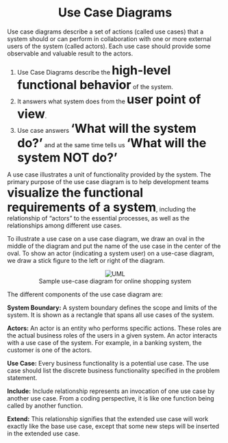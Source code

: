 <h1 align="center">Use Case Diagrams</h1>

Use case diagrams describe a set of actions (called use cases) that a system should or can perform in collaboration with one or more external users of the system (called actors). Each use case should provide some observable and valuable result to the actors.

1. Use Case Diagrams describe the <span style="font-size:2em;">**high-level functional behavior**</span> of the system.
2. It answers what system does from the <span style="font-size:2em;">**user point of view**</span>.
3. Use case answers <span style="font-size:2em;">**‘What will the system do?’**</span> and at the same time tells us <span style="font-size:2em;">**‘What will the system NOT do?’**</span>

A use case illustrates a unit of functionality provided by the system. The primary purpose of the use case diagram is to help development teams <span style="font-size:2em;"> **visualize the functional requirements of a system**</span>, including the relationship of “actors” to the essential processes, as well as the relationships among different use cases.

To illustrate a use case on a use case diagram, we draw an oval in the middle of the diagram and put the name of the use case in the center of the oval. To show an actor (indicating a system user) on a use-case diagram, we draw a stick figure to the left or right of the diagram.

<p align="center">
    <img src="/media-files/use-case-diagram.svg" alt="UML">
    <br />
    Sample use-case diagram for online shopping system
</p>

The different components of the use case diagram are:

**System Boundary:** A system boundary defines the scope and limits of the system. It is shown as a rectangle that spans all use cases of the system.

**Actors:** An actor is an entity who performs specific actions. These roles are the actual business roles of the users in a given system. An actor interacts with a use case of the system. For example, in a banking system, the customer is one of the actors.

**Use Case:** Every business functionality is a potential use case. The use case should list the discrete business functionality specified in the problem statement.

**Include:** Include relationship represents an invocation of one use case by another use case. From a coding perspective, it is like one function being called by another function.

**Extend:** This relationship signifies that the extended use case will work exactly like the base use case, except that some new steps will be inserted in the extended use case.
